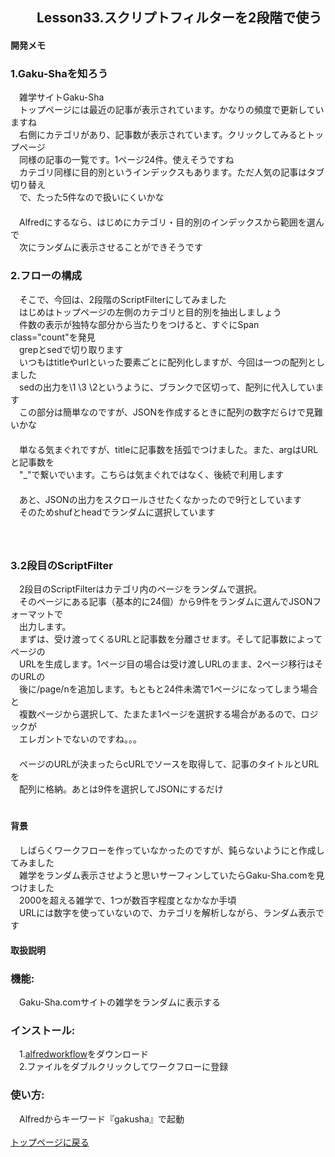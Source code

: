 ## 　　Lesson33.スクリプトフィルターを2段階で使う
#### 開発メモ
### 1.Gaku-Shaを知ろう
　雑学サイトGaku-Sha
<br>　トップページには最近の記事が表示されています。かなりの頻度で更新していますね
<br>　右側にカテゴリがあり、記事数が表示されています。クリックしてみるとトップページ
<br>　同様の記事の一覧です。1ページ24件。使えそうですね
<br>　カテゴリ同様に目的別というインデックスもあります。ただ人気の記事はタブ切り替え
<br>　で、たった5件なので扱いにくいかな
<br>　
<br>　Alfredにするなら、はじめにカテゴリ・目的別のインデックスから範囲を選んで
<br>　次にランダムに表示させることができそうです

### 2.フローの構成
　そこで、今回は、2段階のScriptFilterにしてみました
<br>　はじめはトップページの左側のカテゴリと目的別を抽出しましょう
<br>　件数の表示が独特な部分から当たりをつけると、すぐにSpan class="count"を発見
<br>　grepとsedで切り取ります
<br>　いつもはtitleやurlといった要素ごとに配列化しますが、今回は一つの配列としました
<br>　sedの出力を\1 \3 \2というように、ブランクで区切って、配列に代入しています
<br>　この部分は簡単なのですが、JSONを作成するときに配列の数字だらけで見難いかな
<br>　
<br>　単なる気まぐれですが、titleに記事数を括弧でつけました。また、argはURLと記事数を
<br>　"_"で繋いでいます。こちらは気まぐれではなく、後続で利用します
<br>　
<br>　あと、JSONの出力をスクロールさせたくなかったので9行としています
<br>　そのためshufとheadでランダムに選択しています
<br>　
<br>　
### 3.2段目のScriptFilter
　2段目のScriptFilterはカテゴリ内のページをランダムで選択。
<br>　そのページにある記事（基本的に24個）から9件をランダムに選んでJSONフォーマットで
<br>　出力します。
<br>　まずは、受け渡ってくるURLと記事数を分離させます。そして記事数によってページの
<br>　URLを生成します。1ページ目の場合は受け渡しURLのまま、2ページ移行はそのURLの
<br>　後に/page/nを追加します。もともと24件未満で1ページになってしまう場合と
<br>　複数ページから選択して、たまたま1ページを選択する場合があるので、ロジックが
<br>　エレガントでないのですね。。。
<br>　
<br>　ページのURLが決まったらcURLでソースを取得して、記事のタイトルとURLを
<br>　配列に格納。あとは9件を選択してJSONにするだけ
<br>　
#### 背景
　しばらくワークフローを作っていなかったのですが、鈍らないようにと作成してみました　
<br>　雑学をランダム表示させようと思いサーフィンしていたらGaku-Sha.comを見つけました
<br>　2000を超える雑学で、1つが数百字程度となかなか手頃
<br>　URLには数字を使っていないので、カテゴリを解析しながら、ランダム表示です 　

#### 取扱説明
### 機能:
　Gaku-Sha.comサイトの雑学をランダムに表示する
### インストール:
　1.[alfredworkflow](https://github.com/KitanoTamotsu/gakusha/releases/download/1.0/Gaku-Sha.com.alfredworkflow.zip)をダウンロード 
<br>　2.ファイルをダブルクリックしてワークフローに登録

### 使い方:
　Alfredからキーワード『gakusha』で起動
<br>
<br>
[トップページに戻る](https://kitanotamotsu.github.io/)


